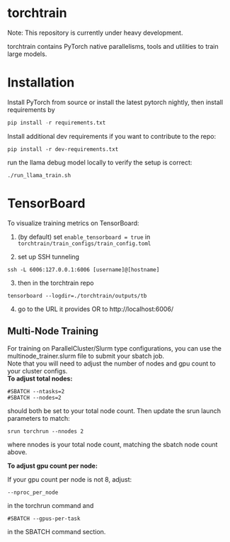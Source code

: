 # torchtrain

Note: This repository is currently under heavy development.

torchtrain contains PyTorch native parallelisms, tools and utilities to train large models.

# Installation

Install PyTorch from source or install the latest pytorch nightly, then install requirements by

```python
pip install -r requirements.txt
```

Install additional dev requirements if you want to contribute to the repo:
```
pip install -r dev-requirements.txt
```

run the llama debug model locally to verify the setup is correct:

```
./run_llama_train.sh
```

# TensorBoard

To visualize training metrics on TensorBoard:

1. (by default) set `enable_tensorboard = true` in `torchtrain/train_configs/train_config.toml`

2. set up SSH tunneling
```
ssh -L 6006:127.0.0.1:6006 [username]@[hostname]
```

3. then in the torchtrain repo
```
tensorboard --logdir=./torchtrain/outputs/tb
```

4. go to the URL it provides OR to http://localhost:6006/

## Multi-Node Training
For training on ParallelCluster/Slurm type configurations, you can use the multinode_trainer.slurm file to submit your sbatch job.</br>
Note that you will need to adjust the number of nodes and gpu count to your cluster configs.</br>
<b>To adjust total nodes:</b>
```
#SBATCH --ntasks=2
#SBATCH --nodes=2
```
should both be set to your total node count.
Then update the srun launch parameters to match:
```
srun torchrun --nnodes 2
```
where nnodes is your total node count, matching the sbatch node count above.

<b>To adjust gpu count per node:</b>

If your gpu count per node is not 8, adjust:

```--nproc_per_node```

 in the torchrun command and

```#SBATCH --gpus-per-task```

in the SBATCH command section.
